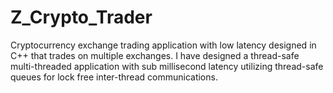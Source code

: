 # Z_Crypto_Trader
Cryptocurrency exchange trading application with low latency designed in C++ that 
trades on multiple exchanges.  I have designed a thread-safe multi-threaded application 
with sub millisecond latency utilizing thread-safe queues for lock free 
inter-thread communications.
